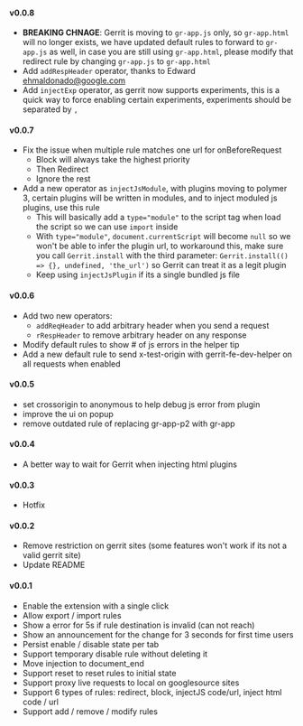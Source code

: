 #### v0.0.8

- **BREAKING CHNAGE**: Gerrit is moving to `gr-app.js` only, so `gr-app.html` will no longer exists, we have updated default rules to forward to `gr-app.js` as well, in case you are still using `gr-app.html`, please modify that redirect rule by changing `gr-app.js` to `gr-app.html`
- Add `addRespHeader` operator, thanks to Edward <ehmaldonado@google.com>
- Add `injectExp` operator, as gerrit now supports experiments, this is a quick way to force enabling certain experiments, experiments should be separated by `,`

#### v0.0.7

- Fix the issue when multiple rule matches one url for onBeforeRequest
  - Block will always take the highest priority
  - Then Redirect
  - Ignore the rest
- Add a new operator as `injectJsModule`, with plugins moving to polymer 3, certain plugins will be written in modules, and to inject moduled js plugins, use this rule
  - This will basically add a `type="module"` to the script tag when load the script so we can use `import` inside
  - With `type="module"`, `document.currentScript` will become `null` so we won't be able to infer the plugin url, to workaround this, make sure you call `Gerrit.install` with the third parameter: `Gerrit.install(() => {}, undefined, 'the_url')` so Gerrit can treat it as a legit plugin
  - Keep using `injectJsPlugin` if its a single bundled js file

#### v0.0.6

- Add two new operators:
  - `addReqHeader` to add arbitrary header when you send a request
  - `rRespHeader` to remove arbitrary header on any response
- Modify default rules to show # of js errors in the helper tip
- Add a new default rule to send x-test-origin with gerrit-fe-dev-helper on all requests when enabled

#### v0.0.5

- set crossorigin to anonymous to help debug js error from plugin
- improve the ui on popup
- remove outdated rule of replacing gr-app-p2 with gr-app

#### v0.0.4

- A better way to wait for Gerrit when injecting html plugins

#### v0.0.3

- Hotfix

#### v0.0.2

- Remove restriction on gerrit sites (some features won't work if its not a valid gerrit site)
- Update README

#### v0.0.1

- Enable the extension with a single click
- Allow export / import rules
- Show a error for 5s if rule destination is invalid (can not reach)
- Show an announcement for the change for 3 seconds for first time users
- Persist enable / disable state per tab
- Support temporary disable rule without deleting it
- Move injection to document_end
- Support reset to reset rules to initial state
- Support proxy live requests to local on googlesource sites
- Support 6 types of rules: redirect, block, injectJS code/url, inject html code / url
- Support add / remove / modify rules